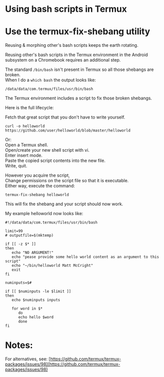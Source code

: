 Using bash scripts in Termux  
===============================  

# Use the termux-fix-shebang utility  

Reusing & morphing other's bash scripts keeps the earth rotating.  

Reusing other's bash scripts in the Termux environment in the Android subsystem on a Chromebook requires an additional step.  

The standard `/bin/bash` isn't present in Termux so all those shebangs are broken.  
When I do a `which bash` the output looks like:

`/data/data/com.termux/files/usr/bin/bash`

The Termux environment includes a script to fix those broken shebangs.  

Here is the full lifecycle:  

Fetch that great script that you don't have to write yourself.  

`curl -o helloworld https://github.com/user/helloworld/blob/master/helloworld`

Or:  
Open a Termux shell.  
Open/create your new shell script with vi.  
Enter insert mode.  
Paste the copied script contents into the new file.  
Write, quit.

However you acquire the script,  
Change permissions on the script file so that it is executable.  
Either way, execute the command:  

`termux-fix-shebang helloworld`  

This will fix the shebang and your script should now work.  

My example helloworld now looks like:  

```
#!/data/data/com.termux/files/usr/bin/bash

limit=99
# outputfile=$(mktemp)

if [[ -z $* ]]
then
   echo "NO ARGUMENT!"
   echo "pease provide some hello world content as an argument to this script"
   echo "~/bin/helloworld Matt McCright"
   exit
fi

numinputs=$#

if [[ $numinputs -le $limit ]]
then
   echo $numinputs inputs

   for word in $*
      do
      echo hello $word
      done
fi
```

# Notes:  
For alternatives, see: [https://github.com/termux/termux-packages/issues/98](https://github.com/termux/termux-packages/issues/98)
